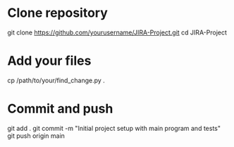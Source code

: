 # Clone repository
git clone https://github.com/yourusername/JIRA-Project.git
cd JIRA-Project

# Add your files
cp /path/to/your/find_change.py .

# Commit and push
git add .
git commit -m "Initial project setup with main program and tests"
git push origin main

